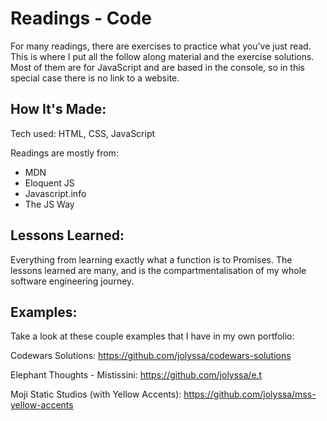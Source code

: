 # Readings - Code
For many readings, there are exercises to practice what you've just read. This is where I put all the follow along material and the exercise solutions. Most of them are for JavaScript and are based in the console, so in this special case there is no link to a website.

## How It's Made:
Tech used: HTML, CSS, JavaScript

Readings are mostly from:
- MDN
- Eloquent JS
- Javascript.info
- The JS Way
  
## Lessons Learned:

Everything from learning exactly what a function is to Promises. The lessons learned are many, and is the compartmentalisation of my whole software engineering journey. 


## Examples:
Take a look at these couple examples that I have in my own portfolio:

Codewars Solutions: https://github.com/jolyssa/codewars-solutions

Elephant Thoughts - Mistissini: https://github.com/jolyssa/e.t

Moji Static Studios (with Yellow Accents): https://github.com/jolyssa/mss-yellow-accents

